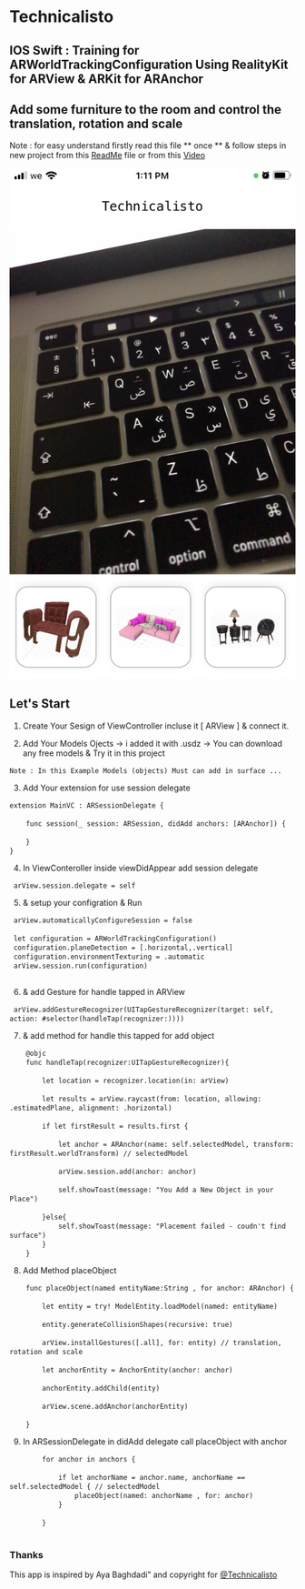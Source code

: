 
# Technicalisto

## IOS Swift : Training for ARWorldTrackingConfiguration Using RealityKit for ARView & ARKit for ARAnchor

## Add some furniture to the room and control the translation, rotation and scale

Note : 
       for easy understand firstly read this file ** once ** 
       & follow steps in new project from this [ReadMe]() file or from this [Video]()
       
![screen](img.png)

## Let's Start 

1. Create Your Sesign of ViewController incluse it [ ARView ] & connect it.

2. Add Your Models Ojects -> i added it with .usdz -> You can download any free models & Try it in this project 

```
Note : In this Example Models (objects) Must can add in surface ...
```

3. Add Your extension for use session delegate  

```
extension MainVC : ARSessionDelegate {
    
    func session(_ session: ARSession, didAdd anchors: [ARAnchor]) {
        
    }
}
```

4. In ViewConteroller inside viewDidAppear add session delegate

```
 arView.session.delegate = self

```

5. & setup your configration & Run

```
 arView.automaticallyConfigureSession = false
        
 let configuration = ARWorldTrackingConfiguration()
 configuration.planeDetection = [.horizontal,.vertical]
 configuration.environmentTexturing = .automatic
 arView.session.run(configuration)
 
```

6. & add Gesture for handle tapped in ARView

```
 arView.addGestureRecognizer(UITapGestureRecognizer(target: self, action: #selector(handleTap(recognizer:))))

```

7. & add method for handle this tapped for add object

```
    @objc
    func handleTap(recognizer:UITapGestureRecognizer){
        
        let location = recognizer.location(in: arView)
        
        let results = arView.raycast(from: location, allowing: .estimatedPlane, alignment: .horizontal)
        
        if let firstResult = results.first {
            
            let anchor = ARAnchor(name: self.selectedModel, transform: firstResult.worldTransform) // selectedModel
            
            arView.session.add(anchor: anchor)
            
            self.showToast(message: "You Add a New Object in your Place")

        }else{
            self.showToast(message: "Placement failed - coudn't find surface")
        }
    }

```

8. Add Method placeObject 

```
    func placeObject(named entityName:String , for anchor: ARAnchor) {
        
        let entity = try! ModelEntity.loadModel(named: entityName)
        
        entity.generateCollisionShapes(recursive: true)
        
        arView.installGestures([.all], for: entity) // translation, rotation and scale
        
        let anchorEntity = AnchorEntity(anchor: anchor)
        
        anchorEntity.addChild(entity)
        
        arView.scene.addAnchor(anchorEntity)
        
    }
```

9. In ARSessionDelegate in didAdd delegate call placeObject with anchor

```
        for anchor in anchors {
            
            if let anchorName = anchor.name, anchorName == self.selectedModel { // selectedModel
                placeObject(named: anchorName , for: anchor)
            }
            
        }
        
```
        
### Thanks

This app is inspired by Aya Baghdadi”
and copyright for [@Technicalisto](https://www.youtube.com/channel/UC7554uvArdSxL4tlws7Wf8Q)
